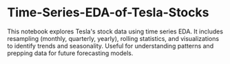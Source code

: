 # Time-Series-EDA-of-Tesla-Stocks
This notebook explores Tesla's stock data using time series EDA. It includes resampling (monthly, quarterly, yearly), rolling statistics, and visualizations to identify trends and seasonality. Useful for understanding patterns and prepping data for future forecasting models.
